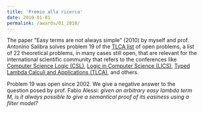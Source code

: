 ```yaml
---
title: 'Premio alla ricerca'
date: 2010-01-01
permalink: /awards/01_2010/
---
```


The paper "Easy terms are not always simple" (2010) by myself and prof. Antonino Salibra solves problem 19 of the [TLCA list](https://newyork.craigslist.org/d/missed-connections/search/mis 'TLCA list of open problems') of open problems, a list of 22 theoretical problems, in many cases still open, that are relevant for the international scientific community that refers to the conferences like [Computer Science Logic (CSL)](https://www.eacsl.org/csl-conferences/), [Logic in Computer Science (LICS)](https://lics.siglog.org/), [Typed Lambda Calculi and Applications (TLCA)](https://dblp.org/db/conf/tlca/index.html), and others.

Problem 19 was open since 2002. We give a negative answer to the question posed by prof. Fabio Alessi: _given an arbitrary easy lambda term M, is it always possible to give a semantical proof of its easiness using a filter model?_
